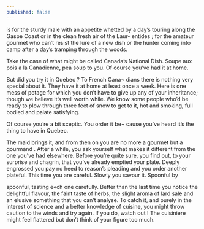 ```yaml
---
published: false
---
```


is for the sturdy male with an
appetite whetted by a day’s touring along the
Gaspe Coast or in the clean fresh air of the Laur-
entides ; for the amateur gourmet who can’t
resist the lure of a new dish or the hunter coming
into camp after a day’s tramping through the
woods.

Take the case of what might be called Canada’s
National Dish. Soupe aux pois a la Canadienne,
pea soup to you. Of course you’ve had it at home.

But did you try it in Quebec ? To French Cana¬
dians there is nothing very special about it. They
have it at home at least once a week. Here is one
mess of potage for which you don’t have to give up
any of your inheritance; though we believe it’s well
worth while. We know some people who’d be ready
to plow through three feet of snow to get to it,
hot and smoking, full bodied and palate satisfying.

Of course you’re a bit sceptic. You order it be¬
cause you’ve heard it’s the thing to have in Quebec.

The maid brings it, and from then on you are no
more a gourmet but a gourmand . After a while,
you ask yourself what makes it different from the
one you’ve had elsewhere. Before you’re quite
sure, you find out, to your surprise and chagrin,
that you’ve already emptied your plate. Deeply
engrossed you pay no heed to reason’s pleading
and you order another plateful. This time you
are careful. Slowly you savour it. Spoonful by









spoonful, tasting e«ch one carefully. Better than
the last time you notice the delightful flavour, the
faint taste of herbs, the slight aroma of lard sale
and an elusive something that you can’t analyse.
To catch it, and purely in the interest of science
and a better knowledge of cuisine, you might
throw caution to the winds and try again. If you
do, watch out ! The cuisiniere might feel flattered
but don’t think of your figure too much.

